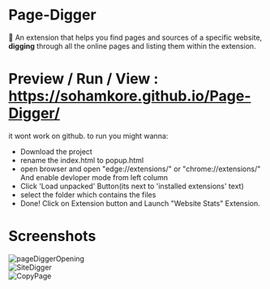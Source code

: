 # Page-Digger
🔎 An extension that helps you find pages and sources of a specific website, **digging** through all the online pages and listing them within the extension.

# Preview / Run / View : https://sohamkore.github.io/Page-Digger/

it wont work on github. to run you might wanna:
- Download the project
- rename the index.html to popup.html
- open browser and open "edge://extensions/" or "chrome://extensions/"  And enable devloper mode from left column
- Click 'Load unpacked' Button(its next to 'installed extensions' text)
- select the folder which contains the files
- Done! Click on Extension button and Launch "Website Stats" Extension.

# Screenshots
![pageDiggerOpening](https://github.com/SohamKore/Page-Digger/assets/119067189/e6320bd3-ae04-4f57-85d2-c217c94d02f6) <br>
![SiteDigger](https://github.com/SohamKore/Page-Digger/assets/119067189/a65908b7-be2c-4e9f-b87e-ff2994a59092) <br>
![CopyPage](https://github.com/SohamKore/Page-Digger/assets/119067189/97bbf065-763f-4477-a80e-613fee536f29) <br>


